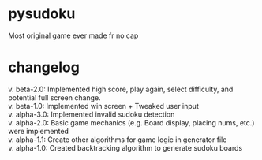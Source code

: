 # pysudoku
Most original game ever made fr no cap

# changelog
v. beta-2.0: Implemented high score, play again, select difficulty, and potential full screen change.<br /> 
v. beta-1.0: Implemented win screen + Tweaked user input <br />
v. alpha-3.0: Implemented invalid sudoku detection <br />
v. alpha-2.0: Basic game mechanics (e.g. Board display, placing nums, etc.) were implemented <br />
v. alpha-1.1: Create other algorithms for game logic in generator file <br />
v. alpha-1.0: Created backtracking algorithm to generate sudoku boards <br />

